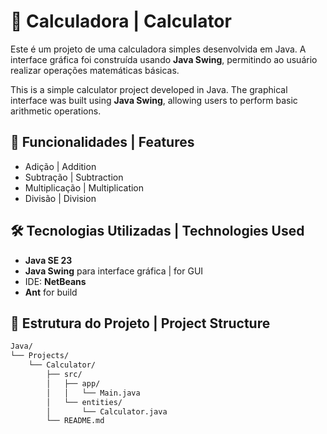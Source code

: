 # 🧮 Calculadora | Calculator
Este é um projeto de uma calculadora simples desenvolvida em Java. A interface gráfica foi construída usando **Java Swing**, permitindo ao usuário realizar operações matemáticas básicas.

This is a simple calculator project developed in Java. The graphical interface was built using **Java Swing**, allowing users to perform basic arithmetic operations.



## 📌 Funcionalidades | Features

- Adição | Addition  
- Subtração | Subtraction  
- Multiplicação | Multiplication  
- Divisão | Division  

## 🛠 Tecnologias Utilizadas | Technologies Used

- **Java SE 23**
- **Java Swing** para interface gráfica | for GUI  
- IDE: **NetBeans**
- **Ant** for build

## 📁 Estrutura do Projeto | Project Structure
```bash
Java/
└── Projects/
    └── Calculator/
        ├── src/
        │   ├── app/
        │   │   └── Main.java
        │   └── entities/
        │       └── Calculator.java
        └── README.md
